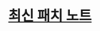 # [최신 패치 노트](https://github.com/dldyou/mcje/blob/3411f8e0be2b48c9c8d34765c193f2955383c19c/0816.md)

